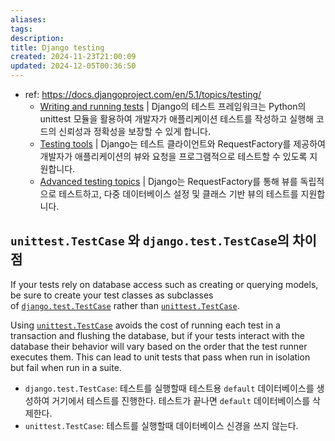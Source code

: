 ```yaml
---
aliases: 
tags: 
description:
title: Django testing
created: 2024-11-23T21:00:09
updated: 2024-12-05T00:36:50
---
```

- ref: <https://docs.djangoproject.com/en/5.1/topics/testing/>
	- [Writing and running tests](https://docs.djangoproject.com/en/5.1/topics/testing/overview/)  | Django의 테스트 프레임워크는 Python의 unittest 모듈을 활용하여 개발자가 애플리케이션 테스트를 작성하고 실행해 코드의 신뢰성과 정확성을 보장할 수 있게 합니다.
	- [Testing tools](https://docs.djangoproject.com/en/5.1/topics/testing/tools/) | Django는 테스트 클라이언트와 RequestFactory를 제공하여 개발자가 애플리케이션의 뷰와 요청을 프로그램적으로 테스트할 수 있도록 지원합니다.
	- [Advanced testing topics](https://docs.djangoproject.com/en/5.1/topics/testing/advanced/) | Django는 RequestFactory를 통해 뷰를 독립적으로 테스트하고, 다중 데이터베이스 설정 및 클래스 기반 뷰의 테스트를 지원합니다.

## `unittest.TestCase` 와 `django.test.TestCase`의 차이점

If your tests rely on database access such as creating or querying models, be sure to create your test classes as subclasses of [`django.test.TestCase`](https://docs.djangoproject.com/en/5.1/topics/testing/tools/#django.test.TestCase "django.test.TestCase") rather than [`unittest.TestCase`](https://docs.python.org/3/library/unittest.html#unittest.TestCase "(in Python v3.13)").

Using [`unittest.TestCase`](https://docs.python.org/3/library/unittest.html#unittest.TestCase "(in Python v3.13)") avoids the cost of running each test in a transaction and flushing the database, but if your tests interact with the database their behavior will vary based on the order that the test runner executes them. This can lead to unit tests that pass when run in isolation but fail when run in a suite.

- `django.test.TestCase`: 테스트를 실행할때 테스트용 `default` 데이터베이스를 생성하여 거기에서 테스트를 진행한다. 테스트가 끝나면 `default` 데이터베이스를 삭제한다.
- `unittest.TestCase`: 테스트를 실행할때 데이터베이스 신경을 쓰지 않는다. 


